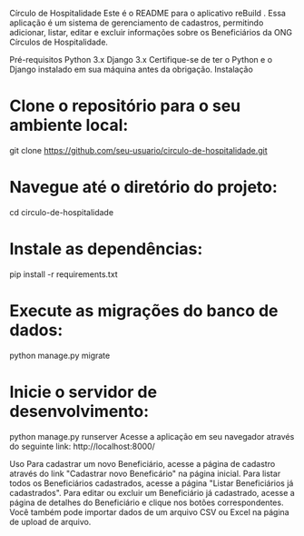 Círculo de Hospitalidade
Este é o README para o aplicativo reBuild . Essa aplicação é um sistema de gerenciamento de cadastros, permitindo adicionar, listar, editar e excluir informações sobre os Beneficiários da ONG Círculos de Hospitalidade.

Pré-requisitos
Python 3.x
Django 3.x Certifique-se de ter o Python e o Django instalado em sua máquina antes da obrigação.
Instalação
# Clone o repositório para o seu ambiente local:
git clone https://github.com/seu-usuario/circulo-de-hospitalidade.git
# Navegue até o diretório do projeto:
cd circulo-de-hospitalidade
# Instale as dependências:
pip install -r requirements.txt
# Execute as migrações do banco de dados:
python manage.py migrate
# Inicie o servidor de desenvolvimento:
python manage.py runserver
Acesse a aplicação em seu navegador através do seguinte link: 
http://localhost:8000/

Uso
Para cadastrar um novo Beneficiário, acesse a página de cadastro através do link "Cadastrar novo Beneficário" na página inicial.
Para listar todos os Beneficiários cadastrados, acesse a página "Listar Beneficiários já cadastrados".
Para editar ou excluir um Beneficiário já cadastrado, acesse a página de detalhes do Beneficiário e clique nos botões correspondentes.
Você também pode importar dados de um arquivo CSV ou Excel na página de upload de arquivo.
